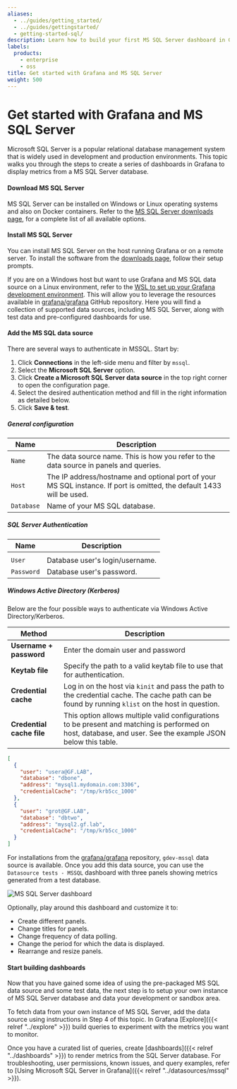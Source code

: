```yaml
---
aliases:
  - ../guides/getting_started/
  - ../guides/gettingstarted/
  - getting-started-sql/
description: Learn how to build your first MS SQL Server dashboard in Grafana.
labels:
  products:
    - enterprise
    - oss
title: Get started with Grafana and MS SQL Server
weight: 500
---
```


# Get started with Grafana and MS SQL Server

Microsoft SQL Server is a popular relational database management system that is widely used in development and production environments. This topic walks you through the steps to create a series of dashboards in Grafana to display metrics from a MS SQL Server database.

#### Download MS SQL Server

MS SQL Server can be installed on Windows or Linux operating systems and also on Docker containers. Refer to the [MS SQL Server downloads page](https://www.microsoft.com/en-us/sql-server/sql-server-downloads), for a complete list of all available options.

#### Install MS SQL Server

You can install MS SQL Server on the host running Grafana or on a remote server. To install the software from the [downloads page](https://www.microsoft.com/en-us/sql-server/sql-server-downloads), follow their setup prompts.

If you are on a Windows host but want to use Grafana and MS SQL data source on a Linux environment, refer to the [WSL to set up your Grafana development environment](/blog/2021/03/03/.how-to-set-up-a-grafana-development-environment-on-a-windows-pc-using-wsl). This will allow you to leverage the resources available in [grafana/grafana](https://github.com/grafana/grafana) GitHub repository. Here you will find a collection of supported data sources, including MS SQL Server, along with test data and pre-configured dashboards for use.

#### Add the MS SQL data source

There are several ways to authenticate in MSSQL. Start by:

1. Click **Connections** in the left-side menu and filter by `mssql`.
1. Select the **Microsoft SQL Server** option.
1. Click **Create a Microsoft SQL Server data source** in the top right corner to open the configuration page.
1. Select the desired authentication method and fill in the right information as detailed below.
1. Click **Save & test**.

##### General configuration

| Name       | Description                                                                                                           |
| ---------- | --------------------------------------------------------------------------------------------------------------------- |
| `Name`     | The data source name. This is how you refer to the data source in panels and queries.                                 |
| `Host`     | The IP address/hostname and optional port of your MS SQL instance. If port is omitted, the default 1433 will be used. |
| `Database` | Name of your MS SQL database.                                                                                         |

##### SQL Server Authentication

| Name       | Description                     |
| ---------- | ------------------------------- |
|            |
| `User`     | Database user's login/username. |
| `Password` | Database user's password.       |

##### Windows Active Directory (Kerberos)

Below are the four possible ways to authenticate via Windows Active Directory/Kerberos.

| Method                    | Description                                                                                                                                                  |
| ------------------------- | ------------------------------------------------------------------------------------------------------------------------------------------------------------ |
| **Username + password**   | Enter the domain user and password                                                                                                                           |
| **Keytab file**           | Specify the path to a valid keytab file to use that for authentication.                                                                                      |
| **Credential cache**      | Log in on the host via `kinit` and pass the path to the credential cache. The cache path can be found by running `klist` on the host in question.            |
| **Credential cache file** | This option allows multiple valid configurations to be present and matching is performed on host, database, and user. See the example JSON below this table. |

```json
[
  {
    "user": "usera@GF.LAB",
    "database": "dbone",
    "address": "mysql1.mydomain.com:3306",
    "credentialCache": "/tmp/krb5cc_1000"
  },
  {
    "user": "grot@GF.LAB",
    "database": "dbtwo",
    "address": "mysql2.gf.lab",
    "credentialCache": "/tmp/krb5cc_1000"
  }
]
```

For installations from the [grafana/grafana](https://github.com/grafana/grafana/tree/main) repository, `gdev-mssql` data source is available. Once you add this data source, you can use the `Datasource tests - MSSQL` dashboard with three panels showing metrics generated from a test database.

![MS SQL Server dashboard](/static/img/docs/getting-started/gdev-sql-dashboard.png)

Optionally, play around this dashboard and customize it to:

- Create different panels.
- Change titles for panels.
- Change frequency of data polling.
- Change the period for which the data is displayed.
- Rearrange and resize panels.

#### Start building dashboards

Now that you have gained some idea of using the pre-packaged MS SQL data source and some test data, the next step is to setup your own instance of MS SQL Server database and data your development or sandbox area.

To fetch data from your own instance of MS SQL Server, add the data source using instructions in Step 4 of this topic. In Grafana [Explore]({{< relref "../explore" >}}) build queries to experiment with the metrics you want to monitor.

Once you have a curated list of queries, create [dashboards]({{< relref "../dashboards" >}}) to render metrics from the SQL Server database. For troubleshooting, user permissions, known issues, and query examples, refer to [Using Microsoft SQL Server in Grafana]({{< relref "../datasources/mssql" >}}).
